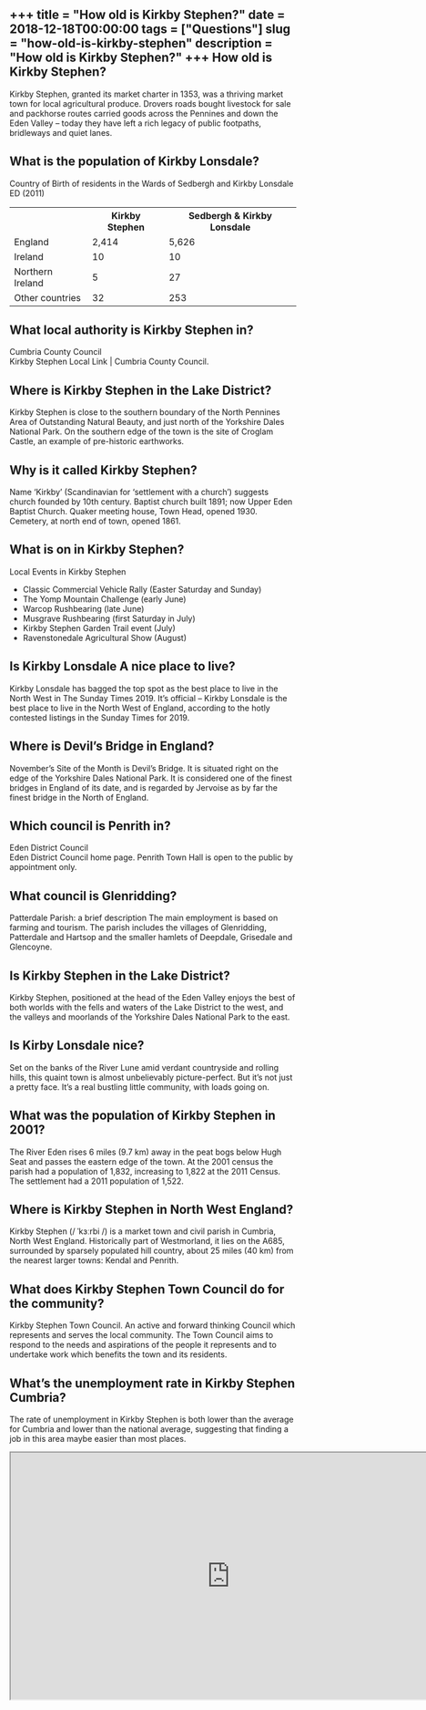 +++
title = "How old is Kirkby Stephen?"
date = 2018-12-18T00:00:00
tags = ["Questions"]
slug = "how-old-is-kirkby-stephen"
description = "How old is Kirkby Stephen?"
+++
How old is Kirkby Stephen?
--------------------------

Kirkby Stephen, granted its market charter in 1353, was a thriving market town for local agricultural produce. Drovers roads bought livestock for sale and packhorse routes carried goods across the Pennines and down the Eden Valley – today they have left a rich legacy of public footpaths, bridleways and quiet lanes.

What is the population of Kirkby Lonsdale?
------------------------------------------

Country of Birth of residents in the Wards of Sedbergh and Kirkby Lonsdale ED (2011)

<table><tr><th></th><th>Kirkby Stephen</th><th>Sedbergh &amp; Kirkby Lonsdale</th></tr><tr><td>England</td><td>2,414</td><td>5,626</td></tr><tr><td>Ireland</td><td>10</td><td>10</td></tr><tr><td>Northern Ireland</td><td>5</td><td>27</td></tr><tr><td>Other countries</td><td>32</td><td>253</td></tr></table>

What local authority is Kirkby Stephen in?
------------------------------------------

Cumbria County Council  
Kirkby Stephen Local Link | Cumbria County Council.

Where is Kirkby Stephen in the Lake District?
---------------------------------------------

Kirkby Stephen is close to the southern boundary of the North Pennines Area of Outstanding Natural Beauty, and just north of the Yorkshire Dales National Park. On the southern edge of the town is the site of Croglam Castle, an example of pre-historic earthworks.

Why is it called Kirkby Stephen?
--------------------------------

Name ‘Kirkby’ (Scandinavian for ‘settlement with a church’) suggests church founded by 10th century. Baptist church built 1891; now Upper Eden Baptist Church. Quaker meeting house, Town Head, opened 1930. Cemetery, at north end of town, opened 1861.

What is on in Kirkby Stephen?
-----------------------------

Local Events in Kirkby Stephen

- Classic Commercial Vehicle Rally (Easter Saturday and Sunday)
- The Yomp Mountain Challenge (early June)
- Warcop Rushbearing (late June)
- Musgrave Rushbearing (first Saturday in July)
- Kirkby Stephen Garden Trail event (July)
- Ravenstonedale Agricultural Show (August)

Is Kirkby Lonsdale A nice place to live?
----------------------------------------

Kirkby Lonsdale has bagged the top spot as the best place to live in the North West in The Sunday Times 2019. It’s official – Kirkby Lonsdale is the best place to live in the North West of England, according to the hotly contested listings in the Sunday Times for 2019.

Where is Devil’s Bridge in England?
-----------------------------------

November’s Site of the Month is Devil’s Bridge. It is situated right on the edge of the Yorkshire Dales National Park. It is considered one of the finest bridges in England of its date, and is regarded by Jervoise as by far the finest bridge in the North of England.

Which council is Penrith in?
----------------------------

Eden District Council  
Eden District Council home page. Penrith Town Hall is open to the public by appointment only.

What council is Glenridding?
----------------------------

Patterdale Parish: a brief description The main employment is based on farming and tourism. The parish includes the villages of Glenridding, Patterdale and Hartsop and the smaller hamlets of Deepdale, Grisedale and Glencoyne.

Is Kirkby Stephen in the Lake District?
---------------------------------------

Kirkby Stephen, positioned at the head of the Eden Valley enjoys the best of both worlds with the fells and waters of the Lake District to the west, and the valleys and moorlands of the Yorkshire Dales National Park to the east.

Is Kirby Lonsdale nice?
-----------------------

Set on the banks of the River Lune amid verdant countryside and rolling hills, this quaint town is almost unbelievably picture-perfect. But it’s not just a pretty face. It’s a real bustling little community, with loads going on.

What was the population of Kirkby Stephen in 2001?
--------------------------------------------------

The River Eden rises 6 miles (9.7 km) away in the peat bogs below Hugh Seat and passes the eastern edge of the town. At the 2001 census the parish had a population of 1,832, increasing to 1,822 at the 2011 Census. The settlement had a 2011 population of 1,522.

Where is Kirkby Stephen in North West England?
----------------------------------------------

Kirkby Stephen (/ ˈkɜːrbi /) is a market town and civil parish in Cumbria, North West England. Historically part of Westmorland, it lies on the A685, surrounded by sparsely populated hill country, about 25 miles (40 km) from the nearest larger towns: Kendal and Penrith.

What does Kirkby Stephen Town Council do for the community?
-----------------------------------------------------------

Kirkby Stephen Town Council. An active and forward thinking Council which represents and serves the local community. The Town Council aims to respond to the needs and aspirations of the people it represents and to undertake work which benefits the town and its residents.

What’s the unemployment rate in Kirkby Stephen Cumbria?
-------------------------------------------------------

The rate of unemployment in Kirkby Stephen is both lower than the average for Cumbria and lower than the national average, suggesting that finding a job in this area maybe easier than most places.

<iframe allow="accelerometer; autoplay; clipboard-write; encrypted-media; gyroscope; picture-in-picture" allowfullscreen="" class="__youtube_prefs__  epyt-is-override  no-lazyload" data-no-lazy="1" data-origheight="433" data-origwidth="770" data-skipgform_ajax_framebjll="" height="433" id="_ytid_71952" loading="lazy" src="https://www.youtube.com/embed/61v6iUgyf5E?enablejsapi=1&autoplay=0&cc_load_policy=0&cc_lang_pref=&iv_load_policy=1&loop=0&modestbranding=0&rel=1&fs=1&playsinline=0&autohide=2&theme=dark&color=red&controls=1&" title="YouTube player" width="770"></iframe>